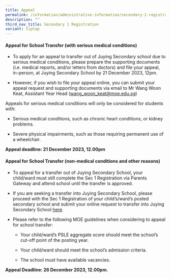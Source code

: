 ```yaml
---
title: Appeal
permalink: /information/administrative-information/secondary-1-registration/appeal/
description: ""
third_nav_title: Secondary 1 Registration
variant: tiptap
---
```

<h4><strong>Appeal for School Transfer (with serious medical conditions)</strong></h4><ul data-tight="true" class="tight"><li><p>To apply for an appeal to transfer out of Juying Secondary school due to serious medical conditions, please prepare the supporting documents (i.e. medical reports, and/or letters from doctors) and file your appeal, in-person, at Juying Secondary School by 21 December 2023, 12pm.</p></li><li><p>However, if you wish to file your appeal online, you can submit your appeal request and supporting documents via email to Mr Wang Woon Keat, Assistant Year Head (<a href="mailto:wang_woon_keat@moe.edu.sg" rel="noopener noreferrer nofollow" target="_blank">wang_woon_keat@moe.edu.sg</a>)</p></li></ul><p>Appeals for serious medical conditions will only be considered for students with:</p><ul data-tight="true" class="tight"><li><p>Serious medical conditions, such as chronic heart conditions, or kidney problems.</p></li><li><p>Severe physical impairments, such as those requiring permanent use of a wheelchair.</p></li></ul><p><strong>Appeal deadline: 21 December 2023, 12.00pm</strong></p><h4><strong>Appeal for School Transfer (non-medical conditions and other reasons)</strong></h4><ul data-tight="true" class="tight"><li><p>To appeal for a transfer out of Juying Secondary School, your child/ward must still complete the Sec 1 Registration via Parents Gateway and attend school until the transfer is approved.</p></li><li><p>If you are seeking a transfer into Juying Secondary School, please proceed with the Sec 1 Registration of your child’s/ward’s posted secondary school and submit your online request to transfer into Juying Secondary School&nbsp;<a href="https://form.gov.sg/657bfdc922eec40012195c81" rel="noopener" target="_blank">here</a>.</p></li><li><p>Please refer to the following MOE guidelines when considering to appeal for school transfer:</p><ul data-tight="true" class="tight"><li><p>Your child/ward’s PSLE aggregate score should meet the school’s cut-off point of the posting year.</p></li><li><p>Your child/ward should meet the school’s admission criteria.</p></li><li><p>The school must have available vacancies.</p></li></ul></li></ul><p><strong>Appeal Deadline: 26 December 2023, 12.00pm.</strong></p>